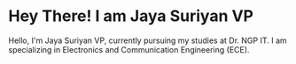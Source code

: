 # Hey There! I am Jaya Suriyan VP
Hello, I'm Jaya Suriyan VP, currently pursuing my studies at Dr. NGP IT. I am specializing in Electronics and Communication Engineering (ECE).





